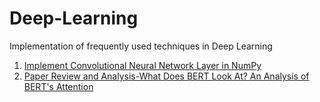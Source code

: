 # Deep-Learning
Implementation of frequently used techniques in Deep Learning

1. [Implement Convolutional Neural Network Layer in NumPy](https://github.com/Abhishek0697/Deep-Learning/blob/main/Build%20CNNs%20in%20Numpy/CNNs.ipynb)
2. [Paper Review and Analysis-What Does BERT Look At? An Analysis of BERT's Attention](https://github.com/Abhishek0697/Deep-Learning/tree/main/Paper%20Review-What%20Does%20BERT%20Look%20At%3F%20An%20Analysis%20of%20BERT's%20Attention)
